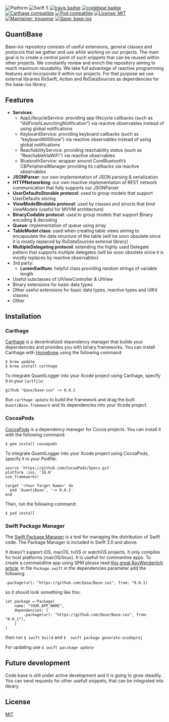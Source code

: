 ![Platform](https://img.shields.io/cocoapods/p/QuantiBase.svg)
![Swift 5](https://img.shields.io/badge/Swift-5-orange.svg)
[![travis badge](https://travis-ci.org/Qase/base-ios.svg?branch=master)](https://travis-ci.org/Qase/base-ios)
[![codebeat badge](https://codebeat.co/badges/14d7c0b8-7dce-4d5a-a0fa-37a3fb047351)](https://codebeat.co/projects/github-com-qase-base-ios-master)
[![Carthage compatible](https://img.shields.io/badge/Carthage-compatible-4BC51D.svg?style=flat)](https://github.com/Carthage/Carthage)
[![Pod compatible](https://cocoapod-badges.herokuapp.com/v/QuantiBase/badge.png)](https://cocoapods.org)
[![License: MIT](https://img.shields.io/badge/License-MIT-yellow.svg)](https://opensource.org/licenses/MIT)
[![Maintainer: troupmar](https://img.shields.io/badge/Maintainer-troupmar-blue.svg)](mailto:martin.troup@quanti.cz)
[![Qase: base-ios](https://img.shields.io/badge/Qase-base_ios-ff69b4.svg)](https://github.com/Qase/base-ios)

## QuantiBase

Base-ios repository consists of useful extensions, general classes and protocols that we gather and use while working on our projects. The main goal is to create a central point of such snippets that can be reused within other projects. We constantly review and enrich the repository aiming to reach maximum reusability. We take full advantage of reactive programming features and incorporate it within our projects. For that purpose we use external libraries RxSwift, Action and RxDataSources as dependencies for the base-ios library.

## Features
- **Services**:
    - AppLifecycleService: providing app lifecycle callbacks (such as “didFinishLaunchingNotification”) via reactive observables instead of using global notifications
    - KeyboardService: providing keyboard callbacks (such as “keyboardWillShow”) via reactive observables instead of using global notifications
    - ReachabilityService: providing reachability status (such as “ReachableViaWiFi”) via reactive observables
    - BluetoothService: wrapper around CoreBluetooth’s CBPeripheralManager providing its callbacks via reactive observables
- **JSONParser**: our own implementation of JSON parsing & serialization
- **HTTPNetworking**: our own reactive implementation of REST network communication that fully supports our JSONParser
- **UserDefaultsStorable protocol**: used to group models that support UserDefaults storing 
- **ViewModelBindable protocol**: used by classes and structs that bind viewModels (useful for MVVM architecture)
- **BinaryCodable protocol**: used to group models that support Binary encoding & decoding
- **Queue**: implementation of queue using array
- **TableModel class**: used when creating table views aiming to encapsulate the data structure of the table (will be soon obsolete since it is mostly replaced by RxDataSources external library)
- **MultipleDelegating protocol**: extending the highly used Delegate pattern that supports multiple delegates (will be soon obsolete since it is mostly replaces by reactive observables)
- 3rd party:
    - **LoremSwiftum**: helpful class providing random strings of variable length
- Useful subclasses of UIViewController & UIView
- Binary extensions for basic data types
- Other useful extensions for basic data types, reactive types and UIKit classes
- Other

## Installation
### Carthage

[Carthage](https://github.com/Carthage/Carthage) is a decentralized dependency manager that builds your dependencies and provides you with binary frameworks. You can install Carthage with [Homebrew](https://brew.sh) using the following command:
```
$ brew update
$ brew install carthage
```
To integrate QuantiLogger into your Xcode project using Carthage, specify it in your `Cartfile`:
```
github "Qase/base-ios" ~> 0.0.1
``` 
Run `carthage update` to build the framework and drag the built `QuantiBase.framework` and its dependencies into your Xcode project.

### CocoaPods

[CocoaPods](https://cocoapods.org) is a dependency manager for Cocoa projects. You can install it with the following command:
```
$ gem install cocoapods
```
To integrate QuantiLogger into your Xcode project using CocoaPods, specify it in your Podfile:
```
source 'https://github.com/CocoaPods/Specs.git'
platform :ios, '10.0'
use_frameworks!

target '<Your Target Name>' do
  pod 'QuantiBase', '~> 0.0.1'
end
```
Then, run the following command:
```
$ pod install
```

### Swift Package Manager
The [Swift Package Manager](https://swift.org/package-manager/) is a tool for managing the distribution of Swift code. The Package Manager is included in Swift 3.0 and above.

It doesn't support iOS, macOS, tvOS or watchOS projects. It only compiles for host platforms (macOS/linux). It is usefull for commanline apps. To create a commandline app using SPM please read [this great RayWenderlich article](https://www.raywenderlich.com/750-an-introduction-to-the-swift-package-manager).
In file `Package.swift` in the dependencies parameter add the following: 

`.package(url: "https://github.com/Qase/Base-ios", from: "0.0.1)`

so it should look something like this: 
```
let package = Package(
    name: "YOUR_APP_NAME",
    dependencies: [
        .package(url: "https://github.com/Qase/Base-ios", from: "0.0.1"),
    ]
)
```
then run 
`$ swift build`
and 
`$ 
swift package generate-xcodeproj`

For updating use
`$ swift pacckage update`


## Future development

Code base is still under active development and it is going to grow steadily. You can send requests for other usefull snippets, that can be integrated into library.

## License
[MIT](https://github.com/nishanths/license/blob/master/LICENSE)
